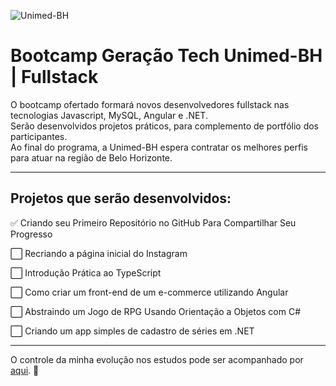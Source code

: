 

![Unimed-BH](https://timetech.unimedbh.com.br/assets/img/logo-UnimedBH.png?raw=true)

# Bootcamp Geração Tech Unimed-BH | Fullstack

O bootcamp ofertado formará novos desenvolvedores fullstack nas tecnologias Javascript, MySQL, Angular e .NET.  
Serão desenvolvidos projetos práticos, para complemento de portfólio dos participantes.  
Ao final do programa, a Unimed-BH espera contratar os melhores perfis para atuar na região de Belo Horizonte.

___  
## Projetos que serão desenvolvidos:

✅ Criando seu Primeiro Repositório no GitHub Para Compartilhar Seu Progresso

⬜ Recriando a página inicial do Instagram

⬜ Introdução Prática ao TypeScript

⬜ Como criar um front-end de um e-commerce utilizando Angular

⬜ Abstraindo um Jogo de RPG Usando Orientação a Objetos com C#

⬜ Criando um app simples de cadastro de séries em .NET  

___

O controle da minha evolução nos estudos pode ser acompanhado por [aqui](https://github.com/FlavioMartinsCruz/dio-bootcamp-unimed-bh/blob/master/controle-conteudos-finalizados.md). 🙂

